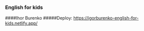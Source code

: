### English for kids
####Ihor Burenko
#####Deploy: https://igorburenko-english-for-kids.netlify.app/
